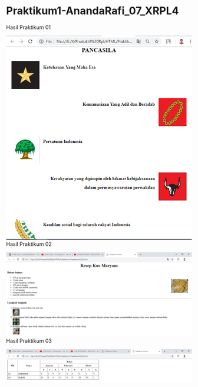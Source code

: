 # Praktikum1-AnandaRafi_07_XRPL4
Hasil Praktikum 01


![Alt text](https://github.com/Anandarafi/Praktikum1-AnandaRafi_07_XRPL4/blob/master/Praktikum%201.PNG)
Hasil Praktikum 02


![Alt text](https://github.com/Anandarafi/Praktikum1-AnandaRafi_07_XRPL4/blob/master/Praktikum%202.PNG)
Hasil Praktikum 03


![Alt text](https://github.com/Anandarafi/Praktikum1-AnandaRafi_07_XRPL4/blob/master/Praktikum%203.PNG)
